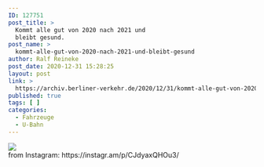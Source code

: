 ```yaml
---
ID: 127751
post_title: >
  Kommt alle gut von 2020 nach 2021 und
  bleibt gesund.
post_name: >
  kommt-alle-gut-von-2020-nach-2021-und-bleibt-gesund
author: Ralf Reineke
post_date: 2020-12-31 15:28:25
layout: post
link: >
  https://archiv.berliner-verkehr.de/2020/12/31/kommt-alle-gut-von-2020-nach-2021-und-bleibt-gesund/
published: true
tags: [ ]
categories:
  - Fahrzeuge
  - U-Bahn
---
```

<div><img src='https://scontent-lga3-1.cdninstagram.com/v/t51.29350-15/133984349_2871048313154425_5846298353062225183_n.jpg?_nc_cat=108&ccb=2&_nc_sid=8ae9d6&_nc_ohc=JhOSyy0AXEwAX8P80ON&_nc_ht=scontent-lga3-1.cdninstagram.com&oh=cc55a3f66a258edab23f7e6ffbb61be5&oe=601233CC' style='max-width:600px;' /><br/><div>from Instagram: https://instagr.am/p/CJdyaxQHOu3/</div></div>